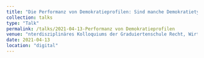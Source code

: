 ```yaml
---
title: "Die Performanz von Demokratieprofilen: Sind manche Demokratietypen anderen überlegen?"
collection: talks
type: "Talk"
permalink: /talks/2021-04-13-Performanz von Demokratieprofilen
venue: "nterdisziplinäres Kolloquiums der Graduiertenschule Recht, Wirtschaft und Gesellschaft (Law, Economics and Society, GSLES)"
date: 2021-04-13
location: "digital"
---
```

